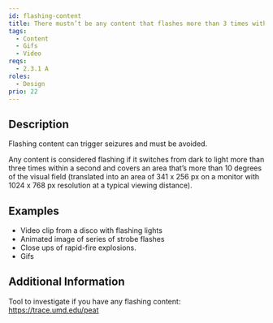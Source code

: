 ```yaml
---
id: flashing-content
title: There mustn’t be any content that flashes more than 3 times within any one-second period
tags:
  - Content
  - Gifs
  - Video
reqs:
  - 2.3.1 A
roles:
  - Design
prio: 22
---
```


## Description

Flashing content can trigger seizures and must be avoided.

Any content is considered flashing if it switches from dark to light more than three times within a second and covers an area that’s more than 10 degrees of the visual field (translated into an area of 341 x 256 px on a monitor with 1024 x 768 px resolution at a typical viewing distance).

## Examples

- Video clip from a disco with flashing lights
- Animated image of series of strobe flashes
- Close ups of rapid-fire explosions.
- Gifs

## Additional Information

Tool to investigate if you have any flashing content: https://trace.umd.edu/peat
